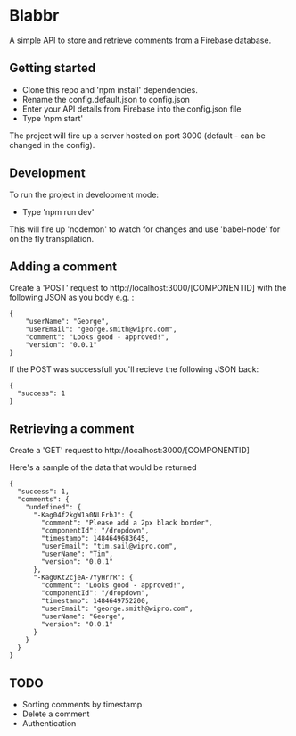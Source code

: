 # Blabbr

A simple API to store and retrieve comments from a Firebase database.
 
## Getting started

- Clone this repo and 'npm install' dependencies.
- Rename the config.default.json to config.json
- Enter your API details from Firebase into the config.json file
- Type 'npm start'

The project will fire up a server hosted on port 3000 (default - can be changed in the config).

## Development

To run the project in development mode:

- Type 'npm run dev'

This will fire up 'nodemon' to watch for changes and use 'babel-node' for on the fly transpilation.

## Adding a comment

Create a 'POST' request to http://localhost:3000/[COMPONENTID] with the following JSON as you body e.g. :

```
{
	"userName": "George",
	"userEmail": "george.smith@wipro.com",
	"comment": "Looks good - approved!",
	"version": "0.0.1"
}
```

If the POST was successfull you'll recieve the following JSON back:
```
{
  "success": 1  
}
```

## Retrieving a comment

Create a 'GET' request to http://localhost:3000/[COMPONENTID]

Here's a sample of the data that would be returned

```
{
  "success": 1,
  "comments": {
    "undefined": {
      "-Kag04f2kgW1a0NLErbJ": {
        "comment": "Please add a 2px black border",
        "componentId": "/dropdown",
        "timestamp": 1484649683645,
        "userEmail": "tim.sail@wipro.com",
        "userName": "Tim",
        "version": "0.0.1"
      },
      "-Kag0Kt2cjeA-7YyHrrR": {
        "comment": "Looks good - approved!",
        "componentId": "/dropdown",
        "timestamp": 1484649752200,
        "userEmail": "george.smith@wipro.com",
        "userName": "George",
        "version": "0.0.1"
      }
    }
  }
}
```

## TODO

- Sorting comments by timestamp
- Delete a comment
- Authentication